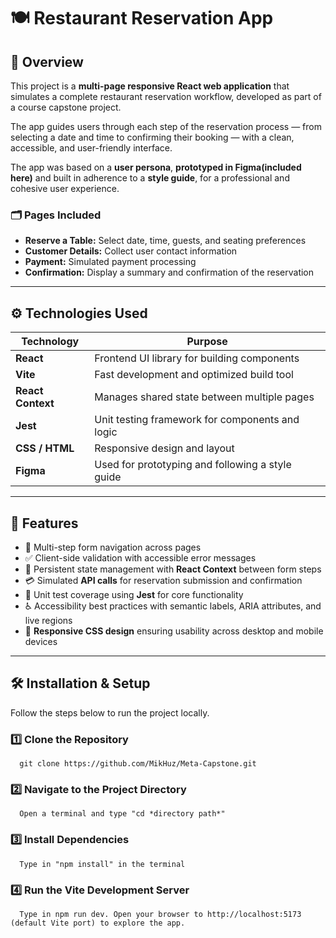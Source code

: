 # 🍽️ Restaurant Reservation App

## 🧭 Overview

This project is a **multi-page responsive React web application** that simulates a complete restaurant reservation workflow, developed as part of a course capstone project.  

The app guides users through each step of the reservation process — from selecting a date and time to confirming their booking — with a clean, accessible, and user-friendly interface.  

The app was based on a **user persona**, **prototyped in Figma(included here)** and built in adherence to a **style guide**, for a professional and cohesive user experience.

### 🗂️ Pages Included
- **Reserve a Table:** Select date, time, guests, and seating preferences  
- **Customer Details:** Collect user contact information  
- **Payment:** Simulated payment processing  
- **Confirmation:** Display a summary and confirmation of the reservation  
---

## ⚙️ Technologies Used

| Technology | Purpose |
|-------------|----------|
| **React** | Frontend UI library for building components |
| **Vite** | Fast development and optimized build tool |
| **React Context** | Manages shared state between multiple pages |
| **Jest** | Unit testing framework for components and logic |
| **CSS / HTML** | Responsive design and layout |
| **Figma** | Used for prototyping and following a style guide |

---

## 🌟 Features

- 🧩 Multi-step form navigation across pages  
- ✅ Client-side validation with accessible error messages  
- 🔄 Persistent state management with **React Context** between form steps  
- 💳 Simulated **API calls** for reservation submission and confirmation  
- 🧪 Unit test coverage using **Jest** for core functionality  
- ♿ Accessibility best practices with semantic labels, ARIA attributes, and live regions  
- 📱 **Responsive CSS design** ensuring usability across desktop and mobile devices  

---

## 🛠️ Installation & Setup

Follow the steps below to run the project locally.

### 1️⃣ Clone the Repository
      git clone https://github.com/MikHuz/Meta-Capstone.git

### 2️⃣ Navigate to the Project Directory
      Open a terminal and type "cd *directory path*"

### 3️⃣ Install Dependencies
      Type in "npm install" in the terminal

### 4️⃣ Run the Vite Development Server
      Type in npm run dev. Open your browser to http://localhost:5173 (default Vite port) to explore the app.

